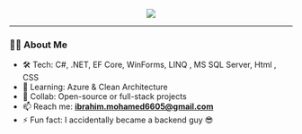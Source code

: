 <p align="center">
  <img src="https://readme-typing-svg.demolab.com?font=Fira+Code&weight=500&size=22&pause=1000&color=5FB0FF&center=true&vCenter=true&width=500&lines=Hi+I'm+Ibrahim+Mohamed;Backend+.NET+Developer;" />
</p>

---

### 👨‍💻 About Me

- 🛠 Tech: C#, .NET, EF Core, WinForms, LINQ , MS SQL Server, Html , CSS   
- 🌱 Learning: Azure & Clean Architecture  
- 🤝 Collab: Open-source or full-stack projects  
- 📫 Reach me: **ibrahim.mohamed6605@gmail.com**  
- ⚡ Fun fact: I accidentally became a backend guy 😎




<!---
Ibrahim-Mohamed66/Ibrahim-Mohamed66 is a ✨ special ✨ repository because its `README.md` (this file) appears on your GitHub profile.
You can click the Preview link to take a look at your changes.
--->
